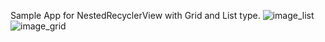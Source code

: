 Sample App for NestedRecyclerView with Grid and List type.
![image_list](https://github.com/monikamiyani/NestedRecyclerView-With-Grid-List/assets/88763490/9d0c6644-0b29-4b69-8a1f-e1267d1d70db)
![image_grid](https://github.com/monikamiyani/NestedRecyclerView-With-Grid-List/assets/88763490/5194c665-cbd9-4b2d-88de-c838fe99ae14)
